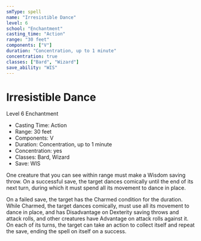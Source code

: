 ```yaml
---
smType: spell
name: "Irresistible Dance"
level: 6
school: "Enchantment"
casting_time: "Action"
range: "30 feet"
components: ["V"]
duration: "Concentration, up to 1 minute"
concentration: true
classes: ["Bard", "Wizard"]
save_ability: "WIS"
---
```


# Irresistible Dance
Level 6 Enchantment

- Casting Time: Action
- Range: 30 feet
- Components: V
- Duration: Concentration, up to 1 minute
- Concentration: yes
- Classes: Bard, Wizard
- Save: WIS

One creature that you can see within range must make a Wisdom saving throw. On a successful save, the target dances comically until the end of its next turn, during which it must spend all its movement to dance in place.

On a failed save, the target has the Charmed condition for the duration. While Charmed, the target dances comically, must use all its movement to dance in place, and has Disadvantage on Dexterity saving throws and attack rolls, and other creatures have Advantage on attack rolls against it. On each of its turns, the target can take an action to collect itself and repeat the save, ending the spell on itself on a success.

